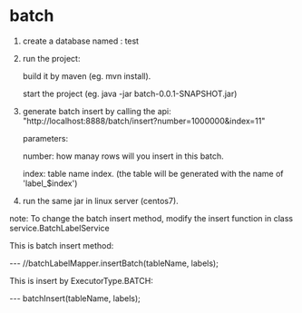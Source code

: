 # batch

1. create a database named : test

2. run the project:
    
    build it by maven (eg. mvn install).
    
    start the project (eg. java -jar batch-0.0.1-SNAPSHOT.jar)
    
3. generate batch insert by calling the api:
   "http://localhost:8888/batch/insert?number=1000000&index=11"
  
   parameters:
   
      number: how manay rows will you insert in this batch.
      
      index: table name index. (the table will be generated with the name of 'label_$index')
      
      
4. run the same jar in linux server (centos7).



note:
To change the batch insert method, modify the insert function in class service.BatchLabelService

This is batch insert method:

---  //batchLabelMapper.insertBatch(tableName, labels);

This is insert by ExecutorType.BATCH:

--- batchInsert(tableName, labels);

